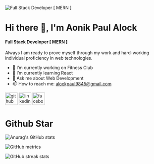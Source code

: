 ![Full Stack Developer [ MERN ]](https://i.ibb.co/BLWYx1q/1654670711740.jpg)
# Hi there 👋, I'm Aonik Paul Alock
#### Full Stack Developer [ MERN ]


Always I am ready to prove myself through my work and hard-working individual proficiency in web technologies.

- 🔭 I’m currently working on Fitness Club 
- 🌱 I’m currently learning React 
- 💬 Ask me about Web Development 
- 📫 How to reach me: alockpaul9845@gmail.com 


[<img src='https://cdn.jsdelivr.net/npm/simple-icons@3.0.1/icons/github.svg' alt='github' height='40'>](https://github.com/aonikpaulalock)  [<img src='https://cdn.jsdelivr.net/npm/simple-icons@3.0.1/icons/linkedin.svg' alt='linkedin' height='40'>](https://www.linkedin.com/in/https://www.linkedin.com/in/aonik-paul-alock-353b78229//)  [<img src='https://cdn.jsdelivr.net/npm/simple-icons@3.0.1/icons/facebook.svg' alt='facebook' height='40'>](https://www.facebook.com/https://www.facebook.com/aonikpaul.sourob)  

# Github Star
![Anurag's GitHub stats](https://github-readme-stats.vercel.app/api?username=anuraghazra&show_icons=true&theme=radical)

![GitHub metrics](https://metrics.lecoq.io/aonikpaulalock)  

![GitHub streak stats](https://github-readme-streak-stats.herokuapp.com/?user=aonikpaulalock)  

